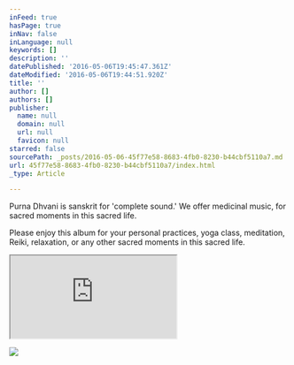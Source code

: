 ```yaml
---
inFeed: true
hasPage: true
inNav: false
inLanguage: null
keywords: []
description: ''
datePublished: '2016-05-06T19:45:47.361Z'
dateModified: '2016-05-06T19:44:51.920Z'
title: ''
author: []
authors: []
publisher:
  name: null
  domain: null
  url: null
  favicon: null
starred: false
sourcePath: _posts/2016-05-06-45f77e58-8683-4fb0-8230-b44cbf5110a7.md
url: 45f77e58-8683-4fb0-8230-b44cbf5110a7/index.html
_type: Article

---
```

Purna Dhvani is sanskrit for 'complete sound.' We offer medicinal music, for sacred moments in this sacred life. 

Please enjoy this album for your personal practices, yoga class, meditation, Reiki, relaxation, or any other sacred moments in this sacred life. 

<iframe src="https://bandcamp.com/EmbeddedPlayer/album=1233072902/size=large/bgcol=ffffff/linkcol=0687f5/tracklist=false/artwork=small/transparent=true/" style=""></iframe>

![](https://the-grid-user-content.s3-us-west-2.amazonaws.com/794ed637-1791-42a9-bb12-95acc480f9e8.jpg)